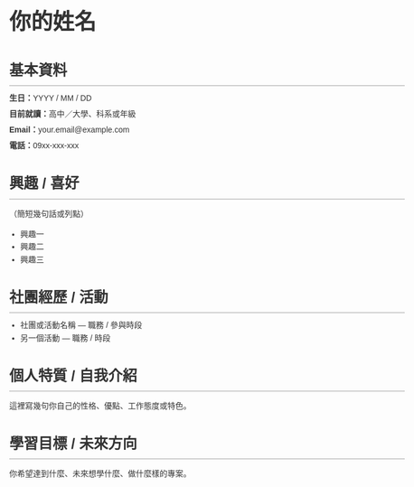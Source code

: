 <!DOCTYPE html>
<html lang="zh-Hant">
<head>
  <meta charset="utf-8" />
  <meta name="viewport" content="width=device-width, initial-scale=1" />
  <title>我的個人履歷</title>
  <style>
    body {
      max-width: 700px;
      margin: 0 auto;
      padding: 24px;
      font-family: "Noto Sans TC", sans-serif;
      color: #333;
      line-height: 1.6;
    }
    h1 {
      font-size: 2.4rem;
      margin-bottom: 0.2em;
    }
    h2 {
      font-size: 1.6rem;
      margin-top: 1.4em;
      margin-bottom: 0.4em;
      border-bottom: 2px solid #ccc;
      padding-bottom: 0.2em;
    }
    .section {
      margin-bottom: 1.2em;
    }
    .info-line {
      margin: 0.4em 0;
    }
    .label {
      font-weight: 600;
    }
    .list {
      margin: 0;
      padding-left: 1.4em;
    }
    img.avatar {
      width: 120px;
      height: 120px;
      border-radius: 50%;
      object-fit: cover;
      display: block;
      margin-bottom: 1em;
    }
    @media (max-width: 480px) {
      body {
        padding: 16px;
      }
      h1 {
        font-size: 2rem;
      }
    }
  </style>
</head>
<body>
  <!-- 如果要放大頭貼，取消下面 img 標籤的註解並放入你的圖片連結 -->
  <!-- <img class="avatar" src="你的照片網址.jpg" alt="頭貼"> -->

  <h1>你的姓名</h1>

  <div class="section">
    <h2>基本資料</h2>
    <p class="info-line"><span class="label">生日：</span>YYYY / MM / DD</p>
    <p class="info-line"><span class="label">目前就讀：</span>高中／大學、科系或年級</p>
    <p class="info-line"><span class="label">Email：</span>your.email@example.com</p>
    <p class="info-line"><span class="label">電話：</span>09xx-xxx-xxx</p>
  </div>

  <div class="section">
    <h2>興趣 / 喜好</h2>
    <p>（簡短幾句話或列點）</p>
    <ul class="list">
      <li>興趣一</li>
      <li>興趣二</li>
      <li>興趣三</li>
    </ul>
  </div>

  <div class="section">
    <h2>社團經歷 / 活動</h2>
    <ul class="list">
      <li>社團或活動名稱 — 職務 / 參與時段</li>
      <li>另一個活動 — 職務 / 時段</li>
    </ul>
  </div>

  <div class="section">
    <h2>個人特質 / 自我介紹</h2>
    <p>這裡寫幾句你自己的性格、優點、工作態度或特色。</p>
  </div>

  <div class="section">
    <h2>學習目標 / 未來方向</h2>
    <p>你希望達到什麼、未來想學什麼、做什麼樣的專案。</p>
  </div>
</body>
</html>

